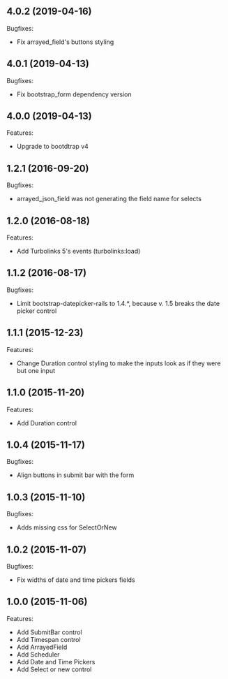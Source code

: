 ## 4.0.2 (2019-04-16)

Bugfixes:

  - Fix arrayed_field's buttons styling

## 4.0.1 (2019-04-13)

Bugfixes:

  - Fix bootstrap_form dependency version

## 4.0.0 (2019-04-13)

Features:

  - Upgrade to bootdtrap v4

## 1.2.1 (2016-09-20)

Bugfixes:

  - arrayed_json_field was not generating the field name for selects

## 1.2.0 (2016-08-18)

Features:

  - Add Turbolinks 5's events (turbolinks:load)

## 1.1.2 (2016-08-17)

Bugfixes:

  - Limit bootstrap-datepicker-rails to 1.4.*, because v. 1.5 breaks the date picker control

## 1.1.1 (2015-12-23)

Features:

  - Change Duration control styling to make the inputs look as if they were but one input

## 1.1.0 (2015-11-20)

Features:

  - Add Duration control

## 1.0.4 (2015-11-17)

Bugfixes:

  - Align buttons in submit bar with the form

## 1.0.3 (2015-11-10)

Bugfixes:

  - Adds missing css for SelectOrNew

## 1.0.2 (2015-11-07)

Bugfixes:

  - Fix widths of date and time pickers fields

## 1.0.0 (2015-11-06)

Features:

  - Add SubmitBar control
  - Add Timespan control
  - Add ArrayedField
  - Add Scheduler
  - Add Date and Time Pickers
  - Add Select or new control
